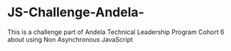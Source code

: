 # JS-Challenge-Andela-
This is a challenge part of Andela Technical Leadership Program Cohort 6 about using Non Asynchronous JavaScript
